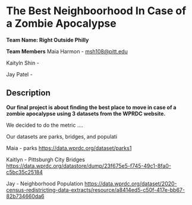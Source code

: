 # The Best Neighboorhood In Case of a Zombie Apocalypse 

**Team Name: Right Outside Philly**

**Team Members**
Maia Harmon - msh108@pitt.edu

Kaityln Shin - 

Jay Patel - 

## Description

**Our final project is about finding the best place to move in case of a zombie apocalypse using 3 datasets from the WPRDC website.** 

We decided to do the metric .... 

Our datasets are parks, bridges, and populati 

Maia - parks https://data.wprdc.org/dataset/parks1 

Kaitlyn - Pittsburgh City Bridges https://data.wprdc.org/datastore/dump/23f675e5-f745-49c1-8fa0-c5bc35c25184

Jay - Neighborhood Population https://data.wprdc.org/dataset/2020-census-redistricting-data-extracts/resource/a8414ed5-c50f-417e-bb67-82b734660da6

